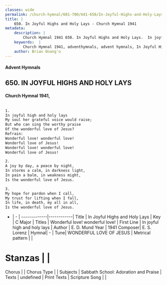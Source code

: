 ```yaml
---
classes: wide
permalink: /church-hymnal/601-700/641-650/In-Joyful-Highs-and-Holy-Lays/
title: |
    650. In Joyful Highs and Holy Lays - Church Hymnal 1941
metadata:
    description: |
        Church Hymnal 1941 650. In Joyful Highs and Holy Lays.  In joyful high and holy lays  My soul her grateful voice would raise;  But who can sing the worthy praise  Of the wonderful love of Jesus?  
    keywords:  |
        Church Hymnal 1941, adventhymnals, advent hymnals, In Joyful Highs and Holy Lays, In joyful high and holy lays. Wonderful love! wonderful love! 
    author: Brian Onang'o
---
```


#### Advent Hymnals
## 650. IN JOYFUL HIGHS AND HOLY LAYS
####  Church Hymnal 1941,

```txt

1.
In joyful high and holy lays 
My soul her grateful voice would raise; 
But who can sing the worthy praise 
Of the wonderful love of Jesus? 
Refrain:
Wonderful love! wonderful love! 
Wonderful love of Jesus! 
Wonderful love! wonderful love! 
Wonderful love of Jesus! 

2.
A joy by day, a peace by night, 
In storms a calm, in darkness light, 
In pain a balm, in weakness might, 
Is the wonderful love of Jesus. 

3.
My hope for pardon when I call, 
My trust for lifting when I fall, 
In life, in death, my all in all, 
Is the wonderful love of Jesus.

```

- |   -  |
-------------|------------|
Title | In Joyful Highs and Holy Lays |
Key | C Major |
Titles | Wonderful love! wonderful love!  |
First Line | In joyful high and holy lays |
Author | E. D. Mund
Year | 1941
Composer| E. S. Lorenz |
Hymnal|  - |
Tune| WONDERFUL LOVE OF JESUS |
Metrical pattern | |
# Stanzas |  |
Chorus |  |
Chorus Type |  |
Subjects | Sabbath School: Adoration and Praise |
Texts | undefined |
Print Texts | 
Scripture Song |  |
    
